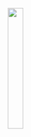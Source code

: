 <p align="center" width="100%">
    <img width="25%" src="/src/assets/images/logos/logo.png"> 
</p>
